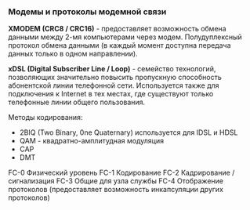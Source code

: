 ### Модемы и протоколы модемной связи

**XMODEM (CRC8 / CRC16)** - предоставляет возможность обмена данными между 2-мя компьютерами через модем. Полудуплексный протокол обмена данными (в каждый момент доступна передача данных только в одном направлении). 

**xDSL (Digital Subscriber Line / Loop)** - семейство технологий, позволяющих значительно повысить пропускную способность абонентской линии телефонной сети. Используется также для подключения к Internet в тех местах, где существуют только телефонные линии общего пользования. 

Методы кодирования:
- 2BIQ (Two Binary, 0ne Quaternary) используется для IDSL и HDSL
- QAM - квадратно-амплитудная модуляция 
- CAP
- DMT

FC-0 Физический уровень
FC-1 Кодирование
FC-2 Кадрирование / сигнализация 
FC-3 Общие для узла службы 
FC-4 Отображение протоколов (предоставляет возможность инкапсуляции других протоколов)

